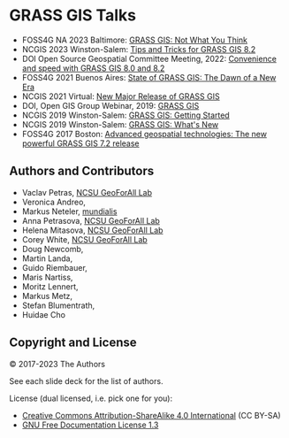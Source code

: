 # GRASS GIS Talks

* FOSS4G NA 2023 Baltimore: [GRASS GIS: Not What You Think](https://wenzeslaus.github.io/grass-gis-talks/foss4gna2023.html)
* NCGIS 2023 Winston-Salem: [Tips and Tricks for GRASS GIS 8.2](https://wenzeslaus.github.io/grass-gis-talks/ncgis2023.html)
* DOI Open Source Geospatial Committee Meeting, 2022: [Convenience and speed with GRASS GIS 8.0 and 8.2](https://wenzeslaus.github.io/grass-gis-talks/doi2022.html)
* FOSS4G 2021 Buenos Aires: [State of GRASS GIS: The Dawn of a New Era](https://wenzeslaus.github.io/grass-gis-talks/foss4g2021.html)
* NCGIS 2021 Virtual: [New Major Release of GRASS GIS](https://wenzeslaus.github.io/grass-gis-talks/ncgis2021.html)
* DOI, Open GIS Group Webinar, 2019: [GRASS GIS](https://wenzeslaus.github.io/grass-gis-talks/doi2019_grass_gis.html)
* NCGIS 2019 Winston-Salem: [GRASS GIS: Getting Started](https://wenzeslaus.github.io/grass-gis-talks/ncgis2019_getting_started.html)
* NCGIS 2019 Winston-Salem: [GRASS GIS: What's New](https://wenzeslaus.github.io/grass-gis-talks/ncgis2019_whats_new.html)
* FOSS4G 2017 Boston: [Advanced geospatial technologies: The new powerful GRASS GIS 7.2 release](https://wenzeslaus.github.io/grass-gis-talks/foss4g2017.html)

## Authors and Contributors

* Vaclav Petras, [NCSU GeoForAll Lab](http://geospatial.ncsu.edu/geoforall)
* Veronica Andreo,
* Markus Neteler, [mundialis](http://mundialis.de/)
* Anna Petrasova, [NCSU GeoForAll Lab](http://geospatial.ncsu.edu/geoforall)
* Helena Mitasova, [NCSU GeoForAll Lab](http://geospatial.ncsu.edu/geoforall)
* Corey White, [NCSU GeoForAll Lab](http://geospatial.ncsu.edu/geoforall)
* Doug Newcomb,
* Martin Landa,
* Guido Riembauer,
* Maris Nartiss,
* Moritz Lennert,
* Markus Metz,
* Stefan Blumentrath,
* Huidae Cho

## Copyright and License

&copy; 2017-2023 The Authors

See each slide deck for the list of authors.

License (dual licensed, i.e. pick one for you):
* [Creative Commons Attribution-ShareAlike 4.0 International](https://creativecommons.org/licenses/by-sa/4.0/) (CC BY-SA)
* [GNU Free Documentation License 1.3](https://www.gnu.org/licenses/fdl-1.3.en.html)
